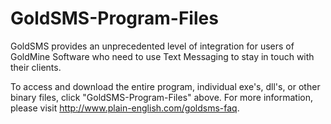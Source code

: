 # GoldSMS-Program-Files

GoldSMS provides an unprecedented level of integration for users of GoldMine Software who need to use Text Messaging to stay in touch with their clients.

To access and download the entire program, individual exe's, dll's, or other binary files, click "GoldSMS-Program-Files" above. For more information, please visit http://www.plain-english.com/goldsms-faq.

